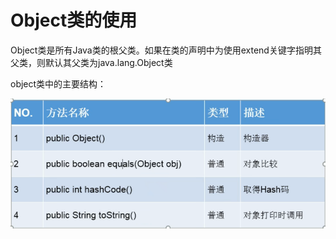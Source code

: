 # Object类的使用

Object类是所有Java类的根父类。如果在类的声明中为使用extend关键字指明其父类，则默认其父类为java.lang.Object类

object类中的主要结构：

![image-20220719102721831](Object%E7%B1%BB%E7%9A%84%E4%BD%BF%E7%94%A8.assets/image-20220719102721831.png)


